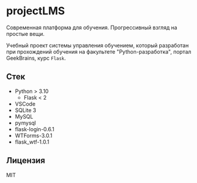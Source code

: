 # projectLMS

Современная платформа для обучения. Прогрессивный взгляд на простые вещи.

Учебный проект системы управления обучением, который разработан при прохождений обучения на факультете "Python-разработка", портал GeekBrains, курс `Flask`.

## Стек

- Python > 3.10
  - Flask < 2
- VSCode
- SQLite 3
- MySQL
- pymysql
- flask-login-0.6.1
- WTForms-3.0.1 
- flask_wtf-1.0.1

## Лицензия

MIT
